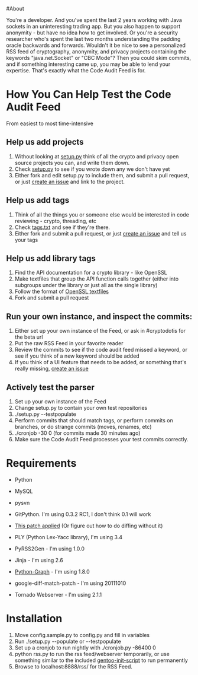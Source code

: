 #About

You're a developer. And you've spent the last 2 years working with Java sockets in an uninteresting trading app. But you also happen to support anonymity - but have no idea how to get involved. Or you're a security researcher who's spent the last two months understanding the padding oracle backwards and forwards. Wouldn't it be nice to see a personalized RSS feed of cryptography, anonymity, and privacy projects containing the keywords "java.net.Socket" or "CBC Mode"? Then you could skim commits, and if something interesting came up, you may be able to lend your expertise. That's exactly what the Code Audit Feed is for.

# How You Can Help Test the Code Audit Feed

From easiest to most time-intensive

## Help us add projects

 1. Without looking at [setup.py](https://github.com/cryptodotis/code-audit-feed/blob/master/setup.py) think of all the crypto and privacy open source projects you can, and write them down.
 2. Check [setup.py](https://github.com/cryptodotis/code-audit-feed/blob/master/setup.py) to see if you wrote down any we don't have yet
 3. Either fork and edit setup.py to include them, and submit a pull request, or just [create an issue](https://github.com/cryptodotis/code-audit-feed/issues/new) and link to the project.
 
## Help us add tags

 1. Think of all the things you or someone else would be interested in code reviewing - crypto, threading, etc
 2. Check [tags.txt](https://github.com/cryptodotis/code-audit-feed/blob/master/tags.txt) and see if they're there.
 3. Either fork and submit a pull request, or just [create an issue](https://github.com/cryptodotis/code-audit-feed/issues/new) and tell us your tags
 
## Help us add library tags

 1. Find the API documentation for a crypto library - like OpenSSL
 2. Make textfiles that group the API function calls together (either into subgroups under the library or just all as the single library)
 3. Follow the format of [OpenSSL textfiles](https://github.com/cryptodotis/code-audit-feed/tree/master/keyword-setup) 
 4. Fork and submit a pull request

## Run your own instance, and inspect the commits:

 1. Either set up your own instance of the Feed, or ask in #cryptodotis for the beta url 
 2. Put the raw RSS Feed in your favorite reader
 3. Review the commits to see if the code audit feed missed a keyword, or see if you think of a new keyword should be added
 4. If you think of a UI feature that needs to be added, or something that's really missing, [create an issue](https://github.com/cryptodotis/code-audit-feed/issues/new)
 
## Actively test the parser

 1. Set up your own instance of the Feed
 2. Change setup.py to contain your own test repositories
 3. ./setup.py --testpopulate
 4. Perform commits that should match tags, or perform commits on branches, or do strange commits (moves, renames, etc)
 5. ./cronjob -30 0  (for commits made 30 minutes ago)
 6. Make sure the Code Audit Feed processes your test commits correctly.



# Requirements

 - Python
 - MySQL
 
 - pysvn
 - GitPython.  I'm using 0.3.2 RC1, I don't think 0.1 will work
  - [This patch applied](https://github.com/tomrittervg/GitPython/commit/0386f7ba2bedd8ae64040eb5f4d1246f0c4a2a1d) (Or figure out how to do diffing without it)
 - PLY (Python Lex-Yacc library), I'm using 3.4
 - PyRSS2Gen - I'm using 1.0.0
 - Jinja - I'm using 2.6
 - [Python-Graph](http://code.google.com/p/python-graph/) - I'm using 1.8.0 
 - google-diff-match-patch - I'm using 20111010
 - Tornado Webserver - I'm using 2.1.1

# Installation

 1. Move config.sample.py to config.py and fill in variables
 2. Run ./setup.py --populate or --testpopulate
 3. Set up a cronjob to run nightly with ./cronjob.py -86400 0
 4. python rss.py to run the rss feed/webserver temporarily, or use something similar to the included [gentoo-init-script](https://github.com/cryptodotis/code-audit-feed/blob/master/gentoo-init-script) to run permanently
 5. Browse to localhost:8888/rss/ for the RSS Feed.